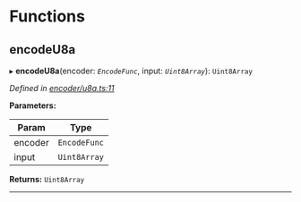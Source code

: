 

# Functions

<a id="encodeu8a"></a>

##  encodeU8a

▸ **encodeU8a**(encoder: *`EncodeFunc`*, input: *`Uint8Array`*): `Uint8Array`

*Defined in [encoder/u8a.ts:11](https://github.com/polkadot-js/common/blob/7153110/packages/util-rlp/src/encoder/u8a.ts#L11)*

**Parameters:**

| Param | Type |
| ------ | ------ |
| encoder | `EncodeFunc` |
| input | `Uint8Array` |

**Returns:** `Uint8Array`

___

